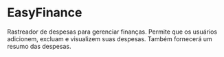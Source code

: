 # EasyFinance
Rastreador de despesas para gerenciar finanças. Permite que os usuários adicionem, excluam e visualizem suas despesas. Também fornecerá um resumo das despesas.
